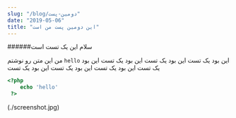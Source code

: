 ```yaml
---
slug: "/blog/دومین-پست"
date: "2019-05-06"
title: "این دومین پست من است"
---
```



######سلام این یک تست است

من این متن رو نوشتم
`hello`
این بود یک تست
این بود یک تست
این بود یک تست
این بود یک تست
این بود یک تست
این بود یک تست
این بود یک تست

```php
<?php
    echo 'hello'
 ?>
```

(./screenshot.jpg)
